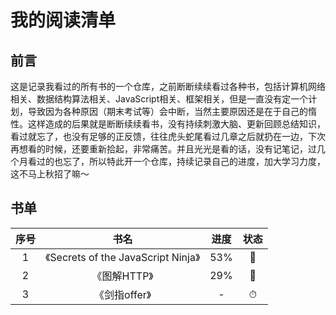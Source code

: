 # 我的阅读清单



## 前言

这是记录我看过的所有书的一个仓库，之前断断续续看过各种书，包括计算机网络相关、数据结构算法相关、JavaScript相关、框架相关，但是一直没有定一个计划，导致因为各种原因（期末考试等）会中断，当然主要原因还是在于自己的惰性。这样造成的后果就是断断续续看书，没有持续刺激大脑、更新回顾总结知识，看过就忘了，也没有足够的正反馈，往往虎头蛇尾看过几章之后就扔在一边，下次再想看的时候，还要重新拾起，非常痛苦。并且光光是看的话，没有记笔记，过几个月看过的也忘了，所以特此开一个仓库，持续记录自己的进度，加大学习力度，这不马上秋招了嘛～



## 书单

| 序号 |                书名                 | 进度 | 状态 |
| :--: | :---------------------------------: | :--: | :--: |
|  1   | 《Secrets of the JavaScript Ninja》 | 53%  |  🚧   |
|  2   |            《图解HTTP》             | 29%  |  🚧   |
|  3   |            《剑指offer》            |  -   |  ⏱   |